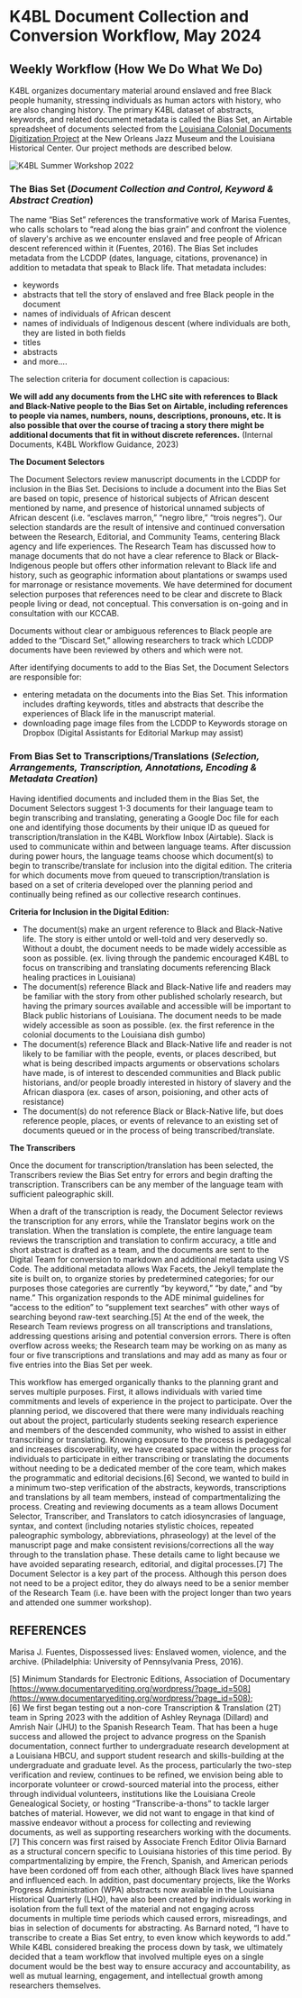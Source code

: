# K4BL Document Collection and Conversion Workflow, May 2024  

## Weekly Workflow (How We Do What We Do)

K4BL organizes documentary material around enslaved and free Black people humanity, stressing individuals as human actors with history, who are also changing history. The primary K4BL dataset of abstracts, keywords, and related document metadata is called the Bias Set, an Airtable spreadsheet of documents selected from the [Louisiana Colonial Documents Digitization Project](lacolonialdocs.org) at the New Orleans Jazz Museum and the Louisiana Historical Center. Our project methods are described below.   

![K4BL Summer Workshop 2022](http://lxcprojects.org/k4bl/images/20220813_153452.jpg)  

### The Bias Set (_Document Collection and Control, Keyword & Abstract Creation_)

The name “Bias Set” references the transformative work of Marisa Fuentes, who calls scholars to “read along the bias grain” and confront the violence of slavery's archive as we encounter enslaved and free people of African descent referenced within it (Fuentes, 2016). The Bias Set includes metadata from the LCDDP (dates, language, citations, provenance) in addition to metadata that speak to Black life. That metadata includes:

* keywords
* abstracts that tell the story of enslaved and free Black people in the document
* names of individuals of African descent
* names of individuals of Indigenous descent (where individuals are both, they are listed in both fields
* titles
* abstracts 
* and more....

The selection criteria for document collection is capacious:

**We will add any documents from the LHC site with references to Black and Black-Native people to the Bias Set on Airtable, including references to people via names, numbers, nouns, descriptions, pronouns, etc. It is also possible that over the course of tracing a story there might be additional documents that fit in without discrete references.** (Internal Documents, K4BL Workflow Guidance, 2023)  

**The Document Selectors**  

The Document Selectors review manuscript documents in the LCDDP for inclusion in the Bias Set. Decisions to include a document into the Bias Set are based on topic, presence of historical subjects of African descent mentioned by name, and presence of historical unnamed subjects of African descent (i.e. “esclaves marron,” “negro libre,” “trois negres”). Our selection standards are the result of intensive and continued conversation between the Research, Editorial, and Community Teams, centering Black agency and life experiences. The Research Team has discussed how to manage documents that do not have a clear reference to Black or Black-Indigenous people but offers other information relevant to Black life and history, such as geographic information about plantations or swamps used for marronage or resistance movements. We have determined for document selection purposes that references need to be clear and discrete to Black people living or dead, not conceptual. This conversation is on-going and in consultation with our KCCAB. 

Documents without clear or ambiguous references to Black people are added to the “Discard Set,” allowing researchers to track which LCDDP documents have been reviewed by others and which were not.

After identifying documents to add to the Bias Set, the Document Selectors are responsible for:  

* entering metadata on the documents into the Bias Set. This information includes drafting keywords, titles and abstracts that describe the experiences of Black life in the manuscript material.  
* downloading page image files from the LCDDP to Keywords storage on Dropbox (Digital Assistants for Editorial Markup may assist)

### From Bias Set to Transcriptions/Translations (_Selection, Arrangements, Transcription, Annotations, Encoding & Metadata Creation_) 

Having identified documents and included them in the Bias Set, the Document Selectors suggest 1-3 documents for their language team to begin transcribing and translating, generating a Google Doc file for each one and identifying those documents by their unique ID as queued for transcription/translation in the K4BL Workflow Inbox (Airtable). Slack is used to communicate within and between language teams. After discussion during power hours, the language teams choose which document(s) to begin to transcribe/translate for inclusion into the digital edition. The criteria for which documents move from queued to transcription/translation is based on a set of criteria developed over the planning period and continually being refined as our collective research continues. 

**Criteria for Inclusion in the Digital Edition:** 
* The document(s) make an urgent reference to Black and Black-Native life. The story is either untold or well-told and very deservedly so. Without a doubt, the document needs to be made widely accessible as soon as possible. (ex. living through the pandemic encouraged K4BL to focus on transcribing and translating documents referencing Black healing practices in Louisiana)
* The document(s) reference Black and Black-Native life and readers may be familiar with the story from other published scholarly research, but having the primary sources available and accessible will be important to Black public historians of Louisiana. The document needs to be made widely accessible as soon as possible. (ex. the first reference in the colonial documents to the Louisiana dish gumbo)
* The document(s) reference Black and Black-Native life and reader is not likely to be familiar with the people, events, or places described, but what is being described impacts arguments or observations scholars have made, is of interest to descended communities and Black public historians, and/or people broadly interested in history of slavery and the African diaspora (ex. cases of arson, poisioning, and other acts of resistance)
* The document(s) do not reference Black or Black-Native life, but does reference people, places, or events of relevance to an existing set of documents queued or in the process of being transcribed/translate.

**The Transcribers**

Once the document for transcription/translation has been selected, the Transcribers review the Bias Set entry for errors and begin drafting the transcription. Transcribers can be any member of the language team with sufficient paleographic skill. 

When a draft of the transcription is ready, the Document Selector reviews the transcription for any errors, while the Translator begins work on the translation. When the translation is complete, the entire language team reviews the transcription and translation to confirm accuracy, a title and short abstract is drafted as a team, and the documents are sent to the Digital Team for conversion to markdown and additional metadata using VS Code. The additional metadata allows Wax Facets, the Jekyll template the site is built on, to organize stories by predetermined categories; for our purposes those categories are currently “by keyword,” “by date,” and “by name.” This organization responds to the ADE minimal guidelines for “access to the edition” to “supplement text searches” with other ways of searching beyond raw-text searching.[5] At the end of the week, the Research Team reviews progress on all transcriptions and translations, addressing questions arising and potential conversion errors. There is often overflow across weeks; the Research team may be working on as many as four or five transcriptions and translations and may add as many as four or five entries into the Bias Set per week.  

This workflow has emerged organically thanks to the planning grant and serves multiple purposes. First, it allows individuals with varied time commitments and levels of experience in the project to participate. Over the planning period, we discovered that there were many individuals reaching out about the project, particularly students seeking research experience and members of the descended community, who wished to assist in either transcribing or translating. Knowing exposure to the process is pedagogical and increases discoverability, we have created space within the process for individuals to participate in either transcribing or translating the documents without needing to be a dedicated member of the core team, which makes the programmatic and editorial decisions.[6] Second, we wanted to build in a minimum two-step verification of the abstracts, keywords, transcriptions and translations by all team members, instead of compartmentalizing the process. Creating and reviewing documents as a team allows Document Selector, Transcriber, and Translators to catch idiosyncrasies of language, syntax, and context (including notaries stylistic choices, repeated paleographic symbology, abbreviations, phraseology) at the level of the manuscript page and make consistent revisions/corrections all the way through to the translation phase. These details came to light because we have avoided separating research, editorial, and digital processes.[7] The Document Selector is a key part of the process. Although this person does not need to be a project editor, they do always need to be a senior member of the Research Team (i.e. have been with the project longer than two years and attended one summer workshop).



## REFERENCES

Marisa J. Fuentes, Dispossessed lives: Enslaved women, violence, and the archive. (Philadelphia: University of Pennsylvania Press, 2016).  


 
[5] Minimum Standards for Electronic Editions, Association of Documentary [https://www.documentaryediting.org/wordpress/?page_id=508](https://www.documentaryediting.org/wordpress/?page_id=508);  
[6] We first began testing out a non-core Transcription & Translation (2T) team in Spring 2023 with the addition of Ashley Reynaga (Dillard) and Amrish Nair (JHU) to the Spanish Research Team. That has been a huge success and allowed the project to advance progress on the Spanish documentation, connect further to undergraduate research development at a Louisiana HBCU, and support student research and skills-building at the undergraduate and graduate level. As the process, particularly the two-step verification and review, continues to be refined, we envision being able to incorporate volunteer or crowd-sourced material into the process, either through individual volunteers, institutions like the Louisiana Creole Genealogical Society, or hosting “Transcribe-a-thons” to tackle larger batches of material. However, we did not want to engage in that kind of massive endeavor without a process for collecting and reviewing documents, as well as supporting researchers working with the documents.  
[7] This concern was first raised by Associate French Editor Olivia Barnard as a structural concern specific to Louisiana histories of this time period. By compartmentalizing by empire, the French, Spanish, and American periods have been cordoned off from each other, although Black lives have spanned and influenced each. In addition, past documentary projects, like the Works Progress Administration (WPA) abstracts now available in the Louisiana Historical Quarterly (LHQ), have also been created by individuals working in isolation from the full text of the material and not engaging across documents in multiple time periods which caused errors, misreadings, and bias in selection of documents for abstracting. As Barnard noted, “I have to transcribe to create a Bias Set entry, to even know which keywords to add.” While K4BL considered breaking the process down by task, we ultimately decided that a team workflow that involved multiple eyes on a single document would be the best way to ensure accuracy and accountability, as well as mutual learning, engagement, and intellectual growth among researchers themselves.  






